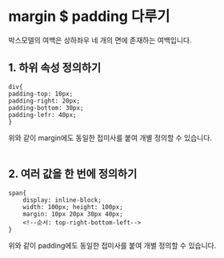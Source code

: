 # margin $ padding 다루기
박스모델의 여백은 상하좌우 네 개의 면에 존재하는 여백입니다.<br>

## 1. 하위 속성 정의하기
```
div{
padding-top: 10px;
padding-right: 20px;
padding-bottom: 30px;
padding-lefr: 40px;
}
```
위와 같이 margin에도 동일한 접미사를 붙여  개별 정의할 수 있습니다.<br><br>

## 2. 여러 값을 한 번에 정의하기
```
span{
    display: inline-block;
    width: 100px; height: 100px;
    margin: 10px 20px 30px 40px;
    <!--순서: top-right-bottom-left-->
}
```
위와 같이 padding에도 동일한 접미사를 붙여 개별 정의할 수 있습니다.<br><br>

